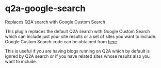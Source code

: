 # q2a-google-search

Replaces Q2A search with Google Custom Search

This plugin replaces the default Q2A search with Google Custom Search which can include just your site results or a set
of sites you want to include. Google Custom Search code can be obtained
from <a href="https://programmablesearchengine.google.com">here</a>.

This is useful if you are having blogs running on Q2A which by default is ignred by Q2A search or if you have related
sites whose results also you want to include.
